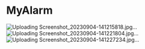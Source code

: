 # MyAlarm
![Uploading Screenshot_20230904-141215818.jpg…]()
![Uploading Screenshot_20230904-141221804.jpg…]()
![Uploading Screenshot_20230904-141227234.jpg…]()
